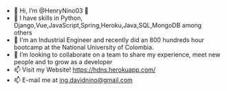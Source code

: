 - 👋 Hi, I’m @HenryNino03 👀
- 🌱 I have skills in Python, Django,Vue,JavaScript,Spring,Heroku,Java,SQL,MongoDB among others 
- 🌱 I'm an Industrial Engineer and recently did an 800 hundreds hour bootcamp at the National University of Colombia. 
- 💞️ I’m looking to collaborate on a team to share my experience, meet new people and to grow as a developer
- 📫 Visit my Website! https://hdns.herokuapp.com/
- 📫 E-mail me at ing.davidnino@gmail.com

<!---
HenryNino03/HenryNino03 is a ✨ special ✨ repository because its `README.md` (this file) appears on your GitHub profile.
You can click the Preview link to take a look at your changes.
--->
